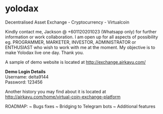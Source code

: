 # yolodax
Decentralised Asset Exchange - Cryptocurrency - Virtualcoin

Kindly contact me, Jackson @ +601120201023 (Whatsapp only) for further information or work collaboration. I am open up for all aspects of possibility eg. PROGRAMMER, MARKETER, INVESTOR, ADMINISTRATOR or ENTHUSIAST who wish to work with me at the moment. My objective is to make Yolodax live one day. Thank you.


A sample of demo website is located at http://exchange.airkayu.com/

<b>Demo Login Details</b>
<br>Username: delta9144
<br>Password: 123456

Another history you may find about it is located at http://airkayu.com/home/virtual-coin-exchange-platform

ROADMAP:
~ Bugs fixes
~ Bridging to Telegram bots
~ Additional features

